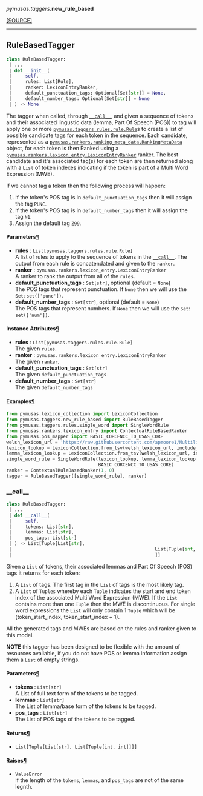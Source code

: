 <div className="source-div">
 <p><i>pymusas</i><i>.taggers</i><strong>.new_rule_based</strong></p>
 <p><a className="sourcelink" href="https://github.com/UCREL/pymusas/blob/main/pymusas/taggers/new_rule_based.py">[SOURCE]</a></p>
</div>
<div></div>

---

<a id="pymusas.taggers.new_rule_based.RuleBasedTagger"></a>

## RuleBasedTagger

```python
class RuleBasedTagger:
 | ...
 | def __init__(
 |     self,
 |     rules: List[Rule],
 |     ranker: LexiconEntryRanker,
 |     default_punctuation_tags: Optional[Set[str]] = None,
 |     default_number_tags: Optional[Set[str]] = None
 | ) -> None
```

The tagger when called, through [`__call__`](#__call__), and given a sequence of
tokens and their associated lingustic data (lemma, Part Of Speech (POS))
to tag will apply one or more [`pymusas.taggers.rules.rule.Rule`](/pymusas/api/taggers/rules/rule/#rule)s
to create a list of possible candidate tags for each token in the sequence.
Each candidate, represented as a
[`pymusas.rankers.ranking_meta_data.RankingMetaData`](/pymusas/api/rankers/ranking_meta_data/#rankingmetadata) object, for each
token is then Ranked using a
[`pymusas.rankers.lexicon_entry.LexiconEntryRanker`](/pymusas/api/rankers/lexicon_entry/#lexiconentryranker) ranker. The best
candidate and it's associated tag(s) for each token are then returned along
with a `List` of token indexes indicating if the token is part of a Multi
Word Expression (MWE).

If we cannot tag a token then the following process will happen:
1. If the token's POS tag is in `default_punctuation_tags` then it will assign the
tag `PUNC`.
2. If the token's POS tag is in `default_number_tags` then it will assign the tag
`N1`.
3. Assign the default tag `Z99`.

<h4 id="rulebasedtagger.parameters">Parameters<a className="headerlink" href="#rulebasedtagger.parameters" title="Permanent link">&para;</a></h4>


- __rules__ : `List[pymusas.taggers.rules.rule.Rule]` <br/>
    A list of rules to apply to the sequence of tokens in the
    [`__call__`](#__call__). The output from each rule is concatendated and given
    to the `ranker`.
- __ranker__ : `pymusas.rankers.lexicon_entry.LexiconEntryRanker` <br/>
    A ranker to rank the output from all of the `rules`.
- __default\_punctuation\_tags__ : `Set[str]`, optional (default = `None`) <br/>
    The POS tags that represent punctuation. If `None` then we will use
    the `Set`: `set(['punc'])`.
- __default\_number\_tags__ : `Set[str]`, optional (default = `None`) <br/>
    The POS tags that represent numbers. If `None` then we will use
    the `Set`: `set(['num'])`.

<h4 id="rulebasedtagger.instance_attributes">Instance Attributes<a className="headerlink" href="#rulebasedtagger.instance_attributes" title="Permanent link">&para;</a></h4>


- __rules__ : `List[pymusas.taggers.rules.rule.Rule]` <br/>
    The given `rules`.
- __ranker__ : `pymusas.rankers.lexicon_entry.LexiconEntryRanker` <br/>
    The given `ranker`.
- __default\_punctuation\_tags__ : `Set[str]` <br/>
    The given `default_punctuation_tags`
- __default\_number\_tags__ : `Set[str]` <br/>
    The given `default_number_tags`

<h4 id="rulebasedtagger.examples">Examples<a className="headerlink" href="#rulebasedtagger.examples" title="Permanent link">&para;</a></h4>

``` python
from pymusas.lexicon_collection import LexiconCollection
from pymusas.taggers.new_rule_based import RuleBasedTagger
from pymusas.taggers.rules.single_word import SingleWordRule
from pymusas.rankers.lexicon_entry import ContextualRuleBasedRanker
from pymusas.pos_mapper import BASIC_CORCENCC_TO_USAS_CORE
welsh_lexicon_url = 'https://raw.githubusercontent.com/apmoore1/Multilingual-USAS/master/Welsh/semantic_lexicon_cy.tsv'
lexicon_lookup = LexiconCollection.from_tsv(welsh_lexicon_url, include_pos=True)
lemma_lexicon_lookup = LexiconCollection.from_tsv(welsh_lexicon_url, include_pos=False)
single_word_rule = SingleWordRule(lexicon_lookup, lemma_lexicon_lookup,
                                  BASIC_CORCENCC_TO_USAS_CORE)
ranker = ContextualRuleBasedRanker(1, 0)
tagger = RuleBasedTagger([single_word_rule], ranker)
```

<a id="pymusas.taggers.new_rule_based.RuleBasedTagger.__call__"></a>

### \_\_call\_\_

```python
class RuleBasedTagger:
 | ...
 | def __call__(
 |     self,
 |     tokens: List[str],
 |     lemmas: List[str],
 |     pos_tags: List[str]
 | ) -> List[Tuple[List[str],
 |                                                     List[Tuple[int, int]]
 |                                                     ]]
```

Given a `List` of tokens, their associated lemmas and
Part Of Speech (POS) tags it returns for each token:

1. A `List` of tags. The first tag in the `List` of tags is the most likely tag.
2. A `List` of `Tuples` whereby each `Tuple` indicates the start and end
token index of the associated Multi Word Expression (MWE). If the `List` contains
more than one `Tuple` then the MWE is discontinuous. For single word
expressions the `List` will only contain 1 `Tuple` which will be
(token_start_index, token_start_index + 1).

All the generated tags and MWEs are based on the rules and ranker given
to this model.

**NOTE** this tagger has been designed to be flexible with the amount of
resources avaliable, if you do not have POS or lemma information assign
them a `List` of empty strings.

<h4 id="__call__.parameters">Parameters<a className="headerlink" href="#__call__.parameters" title="Permanent link">&para;</a></h4>


- __tokens__ : `List[str]` <br/>
    A List of full text form of the tokens to be tagged.
- __lemmas__ : `List[str]` <br/>
    The List of lemma/base form of the tokens to be tagged.
- __pos\_tags__ : `List[str]` <br/>
    The List of POS tags of the tokens to be tagged.

<h4 id="__call__.returns">Returns<a className="headerlink" href="#__call__.returns" title="Permanent link">&para;</a></h4>


- `List[Tuple[List[str], List[Tuple[int, int]]]]` <br/>

<h4 id="__call__.raises">Raises<a className="headerlink" href="#__call__.raises" title="Permanent link">&para;</a></h4>


- `ValueError` <br/>
    If the length of the `tokens`, `lemmas`, and `pos_tags` are not of
    the same legnth.

